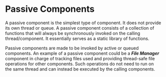 # Passive Components

A passive component is the simplest type of component. It does not provide its own thread or queue. A passive component
consists of a collection of functions that will always be synchronously invoked on the calling thread/component. It
essentially serves as a static library of functions.

Passive components are made to be invoked by active or queued components. An example of a passive component could be
a _**File Manager**_ component in charge of tracking files used and providing thread-safe file operations for other
components. Such operations do not need to run on the same thread and can instead be executed by the calling components.
